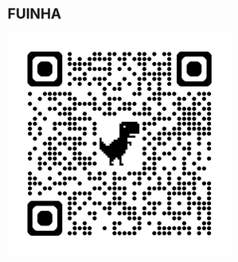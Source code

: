 # FUINHA

![](https://raw.githubusercontent.com/caallop/FUINHA/refs/heads/main/dante%20pedidos/img/qrcode_chrome.png)
